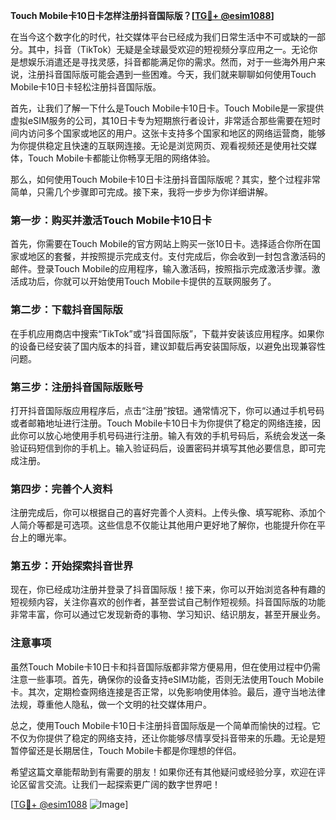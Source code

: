 **Touch Mobile卡10日卡怎样注册抖音国际版？[[TG💪+ @esim1088](https://t.me/s/esim1088)]**

在当今这个数字化的时代，社交媒体平台已经成为我们日常生活中不可或缺的一部分。其中，抖音（TikTok）无疑是全球最受欢迎的短视频分享应用之一。无论你是想娱乐消遣还是寻找灵感，抖音都能满足你的需求。然而，对于一些海外用户来说，注册抖音国际版可能会遇到一些困难。今天，我们就来聊聊如何使用Touch Mobile卡10日卡轻松注册抖音国际版。

首先，让我们了解一下什么是Touch Mobile卡10日卡。Touch Mobile是一家提供虚拟eSIM服务的公司，其10日卡专为短期旅行者设计，非常适合那些需要在短时间内访问多个国家或地区的用户。这张卡支持多个国家和地区的网络运营商，能够为你提供稳定且快速的互联网连接。无论是浏览网页、观看视频还是使用社交媒体，Touch Mobile卡都能让你畅享无阻的网络体验。

那么，如何使用Touch Mobile卡10日卡注册抖音国际版呢？其实，整个过程非常简单，只需几个步骤即可完成。接下来，我将一步步为你详细讲解。

### 第一步：购买并激活Touch Mobile卡10日卡

首先，你需要在Touch Mobile的官方网站上购买一张10日卡。选择适合你所在国家或地区的套餐，并按照提示完成支付。支付完成后，你会收到一封包含激活码的邮件。登录Touch Mobile的应用程序，输入激活码，按照指示完成激活步骤。激活成功后，你就可以开始使用Touch Mobile卡提供的互联网服务了。

### 第二步：下载抖音国际版

在手机应用商店中搜索“TikTok”或“抖音国际版”，下载并安装该应用程序。如果你的设备已经安装了国内版本的抖音，建议卸载后再安装国际版，以避免出现兼容性问题。

### 第三步：注册抖音国际版账号

打开抖音国际版应用程序后，点击“注册”按钮。通常情况下，你可以通过手机号码或者邮箱地址进行注册。Touch Mobile卡10日卡为你提供了稳定的网络连接，因此你可以放心地使用手机号码进行注册。输入有效的手机号码后，系统会发送一条验证码短信到你的手机上。输入验证码后，设置密码并填写其他必要信息，即可完成注册。

### 第四步：完善个人资料

注册完成后，你可以根据自己的喜好完善个人资料。上传头像、填写昵称、添加个人简介等都是可选项。这些信息不仅能让其他用户更好地了解你，也能提升你在平台上的曝光率。

### 第五步：开始探索抖音世界

现在，你已经成功注册并登录了抖音国际版！接下来，你可以开始浏览各种有趣的短视频内容，关注你喜欢的创作者，甚至尝试自己制作短视频。抖音国际版的功能非常丰富，你可以通过它发现新奇的事物、学习知识、结识朋友，甚至开展业务。

### 注意事项

虽然Touch Mobile卡10日卡和抖音国际版都非常方便易用，但在使用过程中仍需注意一些事项。首先，确保你的设备支持eSIM功能，否则无法使用Touch Mobile卡。其次，定期检查网络连接是否正常，以免影响使用体验。最后，遵守当地法律法规，尊重他人隐私，做一个文明的社交媒体用户。

总之，使用Touch Mobile卡10日卡注册抖音国际版是一个简单而愉快的过程。它不仅为你提供了稳定的网络支持，还让你能够尽情享受抖音带来的乐趣。无论是短暂停留还是长期居住，Touch Mobile卡都是你理想的伴侣。

希望这篇文章能帮助到有需要的朋友！如果你还有其他疑问或经验分享，欢迎在评论区留言交流。让我们一起探索更广阔的数字世界吧！

[[TG💪+ @esim1088](https://t.me/s/esim1088) ![Image](https://i.postimg.cc/4NQfJmqS/Snipaste-2025-05-13-00-14-12.png)]